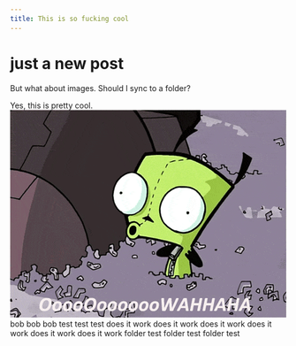 ```yaml
---
title: This is so fucking cool
---
```


# just a new post

But what about images. Should I sync to a folder?


Yes, this is pretty cool.
![gir_ref](images/gir.gif)
bob
bob
bob
test
test
test
does it work
does it work
does it work
does it work
does it work
does it work
folder test
folder test
folder test
